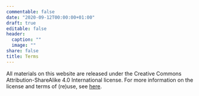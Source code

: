 ```yaml
---
commentable: false
date: "2020-09-12T00:00:00+01:00"
draft: true
editable: false
header:
  caption: ""
  image: ""
share: false
title: Terms
---
```


All materials on this website are released under the Creative Commons Attribution-ShareAlike 4.0 International license. 
For more information on the license and terms of (re)use, see [here](https://github.com/ids-s1-20/website/blob/master/LICENSE.md).
